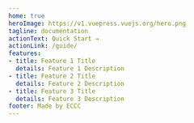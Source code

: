 ```yaml
---
home: true
heroImage: https://v1.vuepress.vuejs.org/hero.png
tagline: documentation
actionText: Quick Start →
actionLink: /guide/
features:
- title: Feature 1 Title
  details: Feature 1 Description
- title: Feature 2 Title
  details: Feature 2 Description
- title: Feature 3 Title
  details: Feature 3 Description
footer: Made by ECCC
---
```

